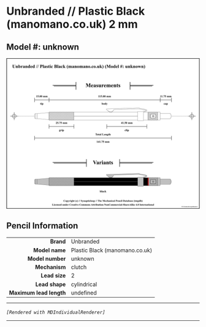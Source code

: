 # Unbranded // Plastic Black (manomano.co.uk) 2 mm

## Model #: unknown

<img src="./manomano-plastic-black-unknown-2.0-grouped.png">

## Pencil Information

|     |     |
| ---: | :--- |
| **Brand** | Unbranded |
| **Model name** | Plastic Black (manomano.co.uk) |
| **Model number** | unknown |
| **Mechanism** | clutch |
| **Lead size** | 2 |
| **Lead shape** | cylindrical |
| **Maximum lead length** | undefined |


---

_`[Rendered with MDIndividualRenderer]`_

---

